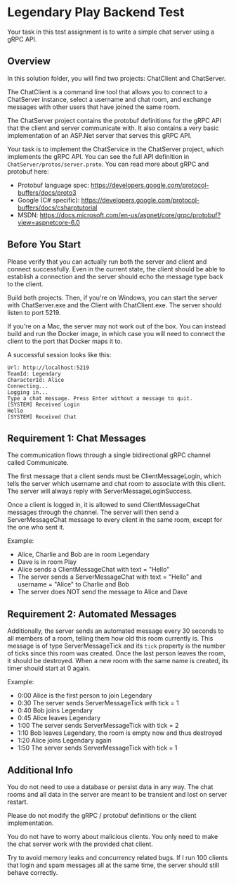 # Legendary Play Backend Test

Your task in this test assignment is to write a simple chat server using a gRPC API.

## Overview
In this solution folder, you will find two projects: ChatClient and ChatServer.

The ChatClient is a command line tool that allows you to connect to a ChatServer instance,
select a username and chat room, and exchange messages with other users that have joined
the same room.

The ChatServer project contains the protobuf definitions for the gRPC API that the 
client and server communicate with. It also contains a very basic implementation of an 
ASP.Net server that serves this gRPC API. 

Your task is to implement the ChatService in the ChatServer project, which implements 
the gRPC API. You can see the full API definition in `ChatServer/protos/server.proto`.
You can read more about gRPC and protobuf here:
 - Protobuf language spec: https://developers.google.com/protocol-buffers/docs/proto3
 - Google (C# specific): https://developers.google.com/protocol-buffers/docs/csharptutorial
 - MSDN: https://docs.microsoft.com/en-us/aspnet/core/grpc/protobuf?view=aspnetcore-6.0

## Before You Start 

Please verify that you can actually run both the server and client and connect successfully.
Even in the current state, the client should be able to establish a connection and the 
server should echo the message type back to the client. 

Build both projects. Then, if you're on Windows, you can start the server with ChatServer.exe
and the Client with ChatClient.exe. The server should listen to port 5219.

If you're on a Mac, the server may not work out of the box. You can instead build and run the 
Docker image, in which case you will need to connect the client to the port that Docker maps it to.


A successful session looks like this: 
```
Url: http://localhost:5219
TeamId: Legendary
CharacterId: Alice
Connecting...
Logging in...
Type a chat message. Press Enter without a message to quit.
[SYSTEM] Received Login
Hello
[SYSTEM] Received Chat
```

## Requirement 1: Chat Messages

The communication flows through a single bidirectional gRPC channel called Communicate.

The first message that a client sends must be ClientMessageLogin, which tells the server 
which username and chat room to associate with this client. 
The server will always reply with ServerMessageLoginSuccess.

Once a client is logged in, it is allowed to send ClientMessageChat messages through 
the channel. The server will then send a ServerMessageChat message to every client in 
the same room, except for the one who sent it. 

Example: 
 - Alice, Charlie and Bob are in room Legendary
 - Dave is in room Play 
 - Alice sends a ClientMessageChat with text = "Hello"
 - The server sends a ServerMessageChat with text = "Hello" and username = "Alice" to Charlie and Bob
 - The server does NOT send the message to Alice and Dave 

## Requirement 2: Automated Messages

Additionally, the server sends an automated message every 30 seconds to all members of
a room, telling them how old this room currently is. This message is of type 
ServerMessageTick and its `tick` property is the number of ticks since this room was created.
Once the last person leaves the room, it should be destroyed. When a new room with the same 
name is created, its timer should start at 0 again.

Example:
 - 0:00 Alice is the first person to join Legendary
 - 0:30 The server sends ServerMessageTick with tick = 1
 - 0:40 Bob joins Legendary
 - 0:45 Alice leaves Legendary
 - 1:00 The server sends ServerMessageTick with tick = 2
 - 1:10 Bob leaves Legendary, the room is empty now and thus destroyed
 - 1:20 Alice joins Legendary again 
 - 1:50 The server sends ServerMessageTick with tick = 1
 
 
## Additional Info 

You do not need to use a database or persist data in any way. The chat rooms and all data in the 
server are meant to be transient and lost on server restart.

Please do not modify the gRPC / protobuf definitions or the client implementation.

You do not have to worry about malicious clients. You only need to make the chat server work 
with the provided chat client.

Try to avoid memory leaks and concurrency related bugs. If I run 100 clients that login and spam 
messages all at the same time, the server should still behave correctly.
